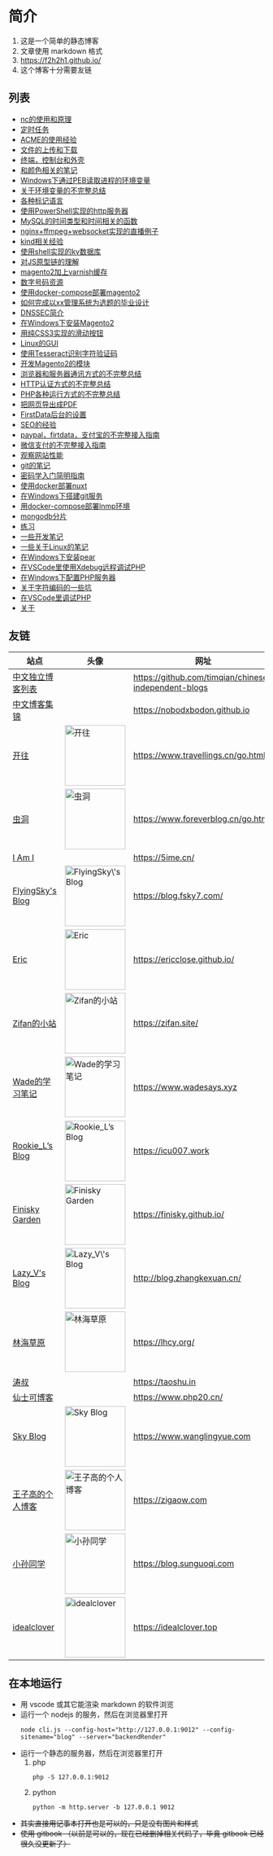 简介
================================

1. 这是一个简单的静态博客
2. 文章使用 markdown 格式
3. https://f2h2h1.github.io/
4. 这个博客十分需要友链

## 列表

<!-- articleList -->
- [nc的使用和原理](/article/nc的使用和原理.md)
- [定时任务](/article/定时任务.md)
- [ACME的使用经验](/article/ACME的使用经验.md)
- [文件的上传和下载](/article/文件的上传和下载.md)
- [终端，控制台和外壳](/article/终端，控制台和外壳.md)
- [和颜色相关的笔记](/article/和颜色相关的笔记.md)
- [Windows下通过PEB读取进程的环境变量](/article/Windows下通过PEB读取进程的环境变量.md)
- [关于环境变量的不完整总结](/article/关于环境变量的不完整总结.md)
- [各种标记语言](/article/各种标记语言.md)
- [使用PowerShell实现的http服务器](/article/使用PowerShell实现的http服务器.md)
- [MySQL的时间类型和时间相关的函数](/article/MySQL的时间类型和时间相关的函数.md)
- [nginx+ffmpeg+websocket实现的直播例子](/article/nginx+ffmpeg+websocket实现的直播例子.md)
- [kind相关经验](/article/kind相关经验.md)
- [使用shell实现的kv数据库](/article/使用shell实现的kv数据库.md)
- [对JS原型链的理解](/article/对JS原型链的理解.md)
- [magento2加上varnish缓存](/article/magento2加上varnish缓存.md)
- [数字号码资源](/article/数字号码资源.md)
- [使用docker-compose部署magento2](/article/使用docker-compose部署magento2.md)
- [如何完成以xx管理系统为选题的毕业设计](/article/如何完成以xx管理系统为选题的毕业设计.md)
- [DNSSEC简介](/article/DNSSEC简介.md)
- [在Windows下安装Magento2](/article/在Windows下安装Magento2.md)
- [用纯CSS3实现的滑动按钮](/article/用纯CSS3实现的滑动按钮.md)
- [Linux的GUI](/article/Linux的GUI.md)
- [使用Tesseract识别字符验证码](/article/使用Tesseract识别字符验证码.md)
- [开发Magento2的模块](/article/开发Magento2的模块.md)
- [浏览器和服务器通讯方式的不完整总结](/article/浏览器和服务器通讯方式的不完整总结.md)
- [HTTP认证方式的不完整总结](/article/HTTP认证方式的不完整总结.md)
- [PHP各种运行方式的不完整总结](/article/PHP各种运行方式的不完整总结.md)
- [把网页导出成PDF](/article/把网页导出成PDF.md)
- [FirstData后台的设置](/article/FirstData后台的设置.md)
- [SEO的经验](/article/SEO的经验.md)
- [paypal，firtdata，支付宝的不完整接入指南](/article/paypal，firtdata，支付宝的不完整接入指南.md)
- [微信支付的不完整接入指南](/article/微信支付的不完整接入指南.md)
- [观察网站性能](/article/观察网站性能.md)
- [git的笔记](/article/git的笔记.md)
- [密码学入门简明指南](/article/密码学入门简明指南.md)
- [使用docker部署nuxt](/article/使用docker部署nuxt.md)
- [在Windows下搭建git服务](/article/在Windows下搭建git服务.md)
- [用docker-compose部署lnmp环境](/article/用docker-compose部署lnmp环境.md)
- [mongodb分片](/article/mongodb分片.md)
- [练习](/article/练习.md)
- [一些开发笔记](/article/一些开发笔记.md)
- [一些关于Linux的笔记](/article/一些关于Linux的笔记.md)
- [在Windows下安装pear](/article/在Windows下安装pear.md)
- [在VSCode里使用Xdebug远程调试PHP](/article/在VSCode里使用Xdebug远程调试PHP.md)
- [在Windows下配置PHP服务器](/article/在Windows下配置PHP服务器.md)
- [关于字符编码的一些坑](/article/关于字符编码的一些坑.md)
- [在VSCode里调试PHP](/article/在VSCode里调试PHP.md)
- [关于](/article/关于.md)
<!-- articleList -->

## 友链

<!-- exchangeList -->
|站点|头像|网址|描述|
|-|-|-|-|
|[中文独立博客列表](https://github.com/timqian/chinese-independent-blogs)||https://github.com/timqian/chinese-independent-blogs||
|[中文博客集锦](https://nobodxbodon.github.io)||https://nobodxbodon.github.io||
|[开往](https://www.travellings.cn/go.html)|<img alt="开往" src="https://www.travellings.cn/assets/logo.svg" width="119" />|https://www.travellings.cn/go.html|开往-友链接力|
|[虫洞](https://www.foreverblog.cn/go.html)|<img alt="虫洞" src="https://img.foreverblog.cn/logo_en_default.png" width="119" />|https://www.foreverblog.cn/go.html|穿梭虫洞-随机访问十年之约友链博客|
|[I Am I](https://5ime.cn/)||https://5ime.cn/||
|[FlyingSky's Blog](https://blog.fsky7.com/)|<img alt="FlyingSky\'s Blog" src="https://static.fsky7.com/images/9c1d35960f638f3f34fcae0c2d8e9da1.jpg" width="119" />|https://blog.fsky7.com/|回忆化成一场长的梦。|
|[Eric](https://ericclose.github.io/)|<img alt="Eric" src="https://cdn.jsdelivr.net/gh/ericclose/cdn-assets/img/avatar.jpeg" width="119" />|https://ericclose.github.io/|To be completed...|
|[Zifan的小站](https://zifan.site/)|<img alt="Zifan的小站" src="https://zifan.site/img/py.PNG" width="119" />|https://zifan.site/|个人编程技术学习与分享|
|[Wade的学习笔记](https://www.wadesays.xyz)|<img alt="Wade的学习笔记" src="https://www.wadesays.xyz/wp-content/uploads/avatar.png" width="119" />|https://www.wadesays.xyz|什么都不会的初始化站长，分享一些学习到的技能。|
|[Rookie_L’s Blog](https://icu007.work)|<img alt="Rookie_L’s Blog" src="https://icu007.work/wp-content/uploads/2022/03/head-1.jpeg" width="119" />|https://icu007.work|记录我的日常生活&学习笔记|
|[Finisky Garden](https://finisky.github.io/)|<img alt="Finisky Garden" src="https://finisky.github.io/images/avatar.png" width="119" />|https://finisky.github.io/|Easy doesn’t enter into grown-up life.|
|[Lazy_V's Blog](http://blog.zhangkexuan.cn/)|<img alt="Lazy_V\'s Blog" src="http://blog.zhangkexuan.cn/favicon.png" width="119" />|http://blog.zhangkexuan.cn/|TALK IS CHEAP, SHOW ME THE CODE.|
|[林海草原](https://lhcy.org/)|<img alt="林海草原" src="https://gravatar.loli.net/avatar/8391fb097fff7eec5ff0a8877b94967b" width="119" />|https://lhcy.org/|愿我经历的苦难你不要经历，愿我已有的幸福你触手可及|
|[涛叔](https://taoshu.in)||https://taoshu.in||
|[仙士可博客](https://www.php20.cn/)||https://www.php20.cn/||
|[Sky Blog](https://www.wanglingyue.com)|<img alt="Sky Blog" src="https://cdn.wanglingyue.com/me-1.jpg" width="119" />|https://www.wanglingyue.com|Sky Blog，技术博客|
|[王子高的个人博客](https://zigaow.com)|<img alt="王子高的个人博客" src="https://zigao.wang/photo.png" width="119" />|https://zigaow.com|与时俱进，创未来。|
|[小孙同学](https://blog.sunguoqi.com)|<img alt="小孙同学" src="https://blog.sunguoqi.com/images/avatar.jpg" width="119" />|https://blog.sunguoqi.com|路虽远行则将至，事虽难做则必成！|
|[idealclover](https://idealclover.top)|<img alt="idealclover" src="https://image.idealclover.cn/blog/assets/icon.png" width="119" />|https://idealclover.top|Stay simple, stay naive.|
<!-- exchangeList -->

<!--
曾经添加过友链的
https://funix.cn/
https://qq52o.me/
https://www.emin.ink/
https://blog.imyan.ren/
https://tumutanzi.com/
https://blog.ihomura.cn/
https://blog.roco.work/
https://www.liuxinggang.com/
https://hugo.bnblogs.cc/
-->

## 在本地运行

- 用 vscode 或其它能渲染 markdown 的软件浏览
- 运行一个 nodejs 的服务，然后在浏览器里打开
    ```
    node cli.js --config-host="http://127.0.0.1:9012" --config-sitename="blog" --server="backendRender"
    ```
- 运行一个静态的服务器，然后在浏览器里打开
    1. php
        ```
        php -S 127.0.0.1:9012
        ```
    1. python
        ```
        python -m http.server -b 127.0.0.1 9012
        ```
- ~~其实直接用记事本打开也是可以的，只是没有图片和样式~~
- ~~使用 gitbook （以前是可以的，现在已经删掉相关代码了，毕竟 gitbook 已经很久没更新了）~~
